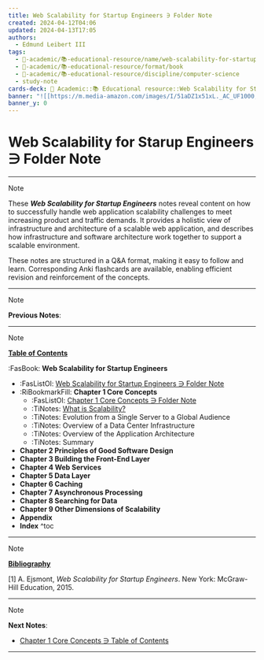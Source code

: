 ```yaml
---
title: Web Scalability for Startup Engineers ∋ Folder Note
created: 2024-04-12T04:06
updated: 2024-04-13T17:05
authors:
  - Edmund Leibert III
tags:
  - 🔴-academic/📚-educational-resource/name/web-scalability-for-startup-engineers/🔖/web-scalability-for-startup-engineers-∋-folder-note
  - 🔴-academic/📚-educational-resource/format/book
  - 🔴-academic/📚-educational-resource/discipline/computer-science
  - study-note
cards-deck: 🔴 Academic::📚 Educational resource::Web Scalability for Startup Engineers::Web Scalability for Startup Engineers ∋ Folder Note
banner: "![[https://m.media-amazon.com/images/I/51aDZ1x51xL._AC_UF1000,1000_QL80_.jpg]]"
banner_y: 0
---
```


# Web Scalability for Starup Engineers ∋ Folder Note

---

> [!NOTE]
> These _**Web Scalability for Startup Engineers**_ notes reveal content on how to successfully handle web application scalability challenges to meet increasing product and traffic demands. It provides a holistic view of infrastructure and architecture of a scalable web application, and describes how infrastructure and software architecture work together to support a scalable environment.
>  
> These notes are structured in a Q&A format, making it easy to follow and learn. Corresponding Anki flashcards are available, enabling efficient revision and reinforcement of the concepts.

---

> [!NOTE]
> **Previous Notes**:
> 

---

> [!NOTE]
> 
> **<ins>Table of Contents</ins>**
> 
> :FasBook: **Web Scalability for Startup Engineers**
> - :FasListOl: [Web Scalability for Startup Engineers ∋ Folder Note](obsidian://open?vault=the-vault&file=the-vault%2Fsrc%2F%F0%9F%94%B4%20Academic%2F%F0%9F%93%9A%20Educational%20resource%2FWeb%20Scalability%20for%20%20Startup%20Engineers%2FWeb%20Scalability%20for%20%20Startup%20Engineers%20%E2%88%8B%20Table%20of%20Contents)
> - :RiBookmarkFill: **Chapter 1 Core Concepts**
> 	- :FasListOl: [Chapter 1 Core Concepts ∋ Folder Note](obsidian://open?vault=the-vault&file=the-vault%2Fsrc%2F%F0%9F%94%B4%20Academic%2F%F0%9F%93%9A%20Educational%20resource%2FWeb%20Scalability%20for%20%20Startup%20Engineers%2FChapter%201%20Core%20Concepts%2FChapter%201%20Core%20Concepts%20%E2%88%8B%20Folder%20Note)
> 	- :TiNotes: [What is Scalability?](obsidian://open?vault=the-vault&file=the-vault%2Fsrc%2F%F0%9F%94%B4%20Academic%2F%F0%9F%93%9A%20Educational%20resource%2FWeb%20Scalability%20for%20%20Startup%20Engineers%2FChapter%201%20Core%20Concepts%2FWhat%20is%20Scalability%EF%BC%9F)
> 	- :TiNotes: Evolution from a Single Server to a Global Audience
> 	- :TiNotes: Overview of a Data Center Infrastructure
> 	- :TiNotes: Overview of the Application Architecture
> 	- :TiNotes: Summary
> - **Chapter 2 Principles of Good Software Design**
> - **Chapter 3 Building the Front-End Layer**
> - **Chapter 4 Web Services**
> - **Chapter 5 Data Layer**
> - **Chapter 6 Caching**
> - **Chapter 7 Asynchronous Processing**
> - **Chapter 8 Searching for Data**
> - **Chapter 9 Other Dimensions of Scalability**
> - **Appendix**
> - **Index**
^toc

---

> [!NOTE]
> **<ins>Bibliography</ins>**
> 
>\[1\]
> A. Ejsmont, _Web Scalability for Startup Engineers_. New York: McGraw-Hill Education, 2015.
> 

---

> [!NOTE]
> **Next Notes**:
> - [Chapter 1 Core Concepts ∋ Table of Contents](obsidian://open?vault=the-vault&file=the-vault%2Fsrc%2F%F0%9F%94%B4%20Academic%2F%F0%9F%93%9A%20Educational%20resource%2FWeb%20Scalability%20for%20%20Startup%20Engineers%2FChapter%201%20Core%20Concepts%2FChapter%201%20Core%20Concepts%20%E2%88%8B%20Table%20of%20Contents)

---


